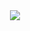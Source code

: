 <div align="center">
  <img src="./dzp.gif?raw=true">
<!--   
<img src="https://raw.githubusercontent.com/dziugaspeciulevicius/dziugaspeciulevicius/master/profile-summary-card-output/default/0-profile-details.svg?token=AKIUREVSICIPWHUN5TNZM4S7PX4MQ" alt="github stats" ></br> -->

</div>
